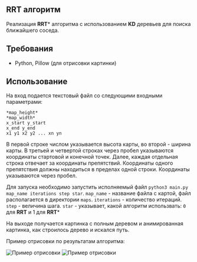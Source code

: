 ## RRT алгоритм
Реализация **RRT*** алгоритма с использованием **KD** деревьев для поиска ближайшего соседа.

## Требования
- Python, Pillow (для отрисовки картинки)

## Использование
На вход подается текстовый файл со следующими входными параметрами:
```
*map_height*
*map_width*
x_start y_start
x_end y_end
x1 y1 x2 y2 ... xn yn
```

В первой строке числом указывается высота карты, во второй - ширина карты. 
В третьей и четвертой строках через пробел указываются координаты стартовой и конечной точек.
Далее, каждая отдельная строка отвечает за координаты препятствий. Координаты одного препятствия
должны находиться в пределах одной строки. Координаты указываются через пробел.

Для запуска необходимо запустить исполняемый файл ```python3 main.py map_name iterations step star```. 
```map_name``` - название файла с картой, файл располагается в директории ```maps```.
```iterations``` - количество итераций. ```step``` - величина шага. 
```star``` - указывает, какой алгоритм использвать: `0` для **RRT** и 1 для **RRT*** 

На выходе получается картинка с полным деревом и анимированная картинка, как строилось дерево и искался путь.

Пример отрисовки по результатам алгоритма:

![Пример отрисовки](/images/res.png)
![Пример отрисовки](/images/res.gif)